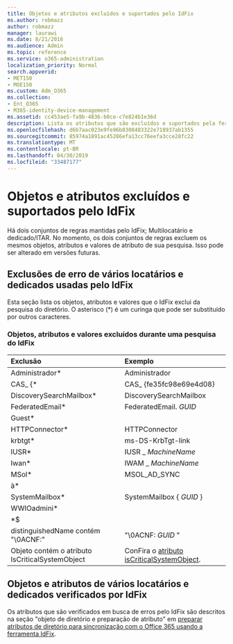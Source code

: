 ```yaml
---
title: Objetos e atributos excluídos e suportados pelo IdFix
ms.author: robmazz
author: robmazz
manager: laurawi
ms.date: 8/21/2016
ms.audience: Admin
ms.topic: reference
ms.service: o365-administration
localization_priority: Normal
search.appverid:
- MET150
- MOE150
ms.custom: Adm_O365
ms.collection:
- Ent_O365
- M365-identity-device-management
ms.assetid: cc453ae5-fa9b-4836-b0ce-c7e824b1e36d
description: Lista os atributos que são excluídos e suportados pela ferramenta IdFix.
ms.openlocfilehash: d6b7aac023e9fe96b8308483322e718937ab1355
ms.sourcegitcommit: 85974a1891ac45286efa13cc76eefa3cce28fc22
ms.translationtype: MT
ms.contentlocale: pt-BR
ms.lasthandoff: 04/30/2019
ms.locfileid: "33487177"
---
```

# <a name="idfix-excluded-and-supported-objects-and-attributes"></a>Objetos e atributos excluídos e suportados pelo IdFix
Há dois conjuntos de regras mantidas pelo IdFix; Multilocatário e dedicado/ITAR. No momento, os dois conjuntos de regras excluem os mesmos objetos, atributos e valores de atributo de sua pesquisa. Isso pode ser alterado em versões futuras.
  
## <a name="multi-tenant-and-dedicated-error-exclusions-used-by-idfix"></a>Exclusões de erro de vários locatários e dedicados usadas pelo IdFix
Esta seção lista os objetos, atributos e valores que o IdFix exclui da pesquisa do diretório. O asterisco (\*) é um curinga que pode ser substituído por outros caracteres.
  
### <a name="objects-attributes-and-values-excluded-during-an-idfix-search"></a>Objetos, atributos e valores excluídos durante uma pesquisa do IdFix

|**Exclusão**|**Exemplo**|
|:-----|:-----|
|Administrador\* |Administrador |
|CAS_ {\*  |CAS_ {fe35fc98e69e4d08} |
|DiscoverySearchMailbox\*  |DiscoverySearchMailbox  |
|FederatedEmail\* |FederatedEmail. *GUID* |
|Guest\* ||
|HTTPConnector\*  |HTTPConnector |
|krbtgt\* |ms-DS-KrbTgt-link |
|IUSR\* |IUSR _ *MachineName* |
|Iwan\*  |IWAM _ *MachineName* |
|MSol\* |MSOL_AD_SYNC |
|à\* ||
|SystemMailbox\* |SystemMailbox { *GUID* }|
|WWIOadmini\*  ||
|\*$ ||
|distinguishedName contém "\0ACNF:"|"\0ACNF: *GUID* " |
|Objeto contém o atributo IsCriticalSystemObject |ConFira o [atributo isCriticalSystemObject](https://go.microsoft.com/fwlink/p/?LinkId=401169). |
   
## <a name="multi-tenant-and-dedicated-objects-and-attributes-checked-by-idfix"></a>Objetos e atributos de vários locatários e dedicados verificados por IdFix
Os atributos que são verificados em busca de erros pelo IdFix são descritos na seção "objeto de diretório e preparação de atributo" em [preparar atributos de diretório para sincronização com o Office 365 usando a ferramenta IdFix](prepare-directory-attributes-for-synch-with-idfix.md).
  

